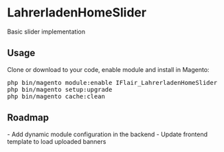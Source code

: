 LahrerladenHomeSlider
===
Basic slider implementation

<h2>Usage</h2>
Clone or download to your code, enable module and install in Magento:
<pre>
php bin/magento module:enable IFlair_LahrerladenHomeSlider
php bin/magento setup:upgrade
php bin/magento cache:clean
</pre>

<h2>Roadmap</h2>
- Add dynamic module configuration in the backend
- Update frontend template to load uploaded banners